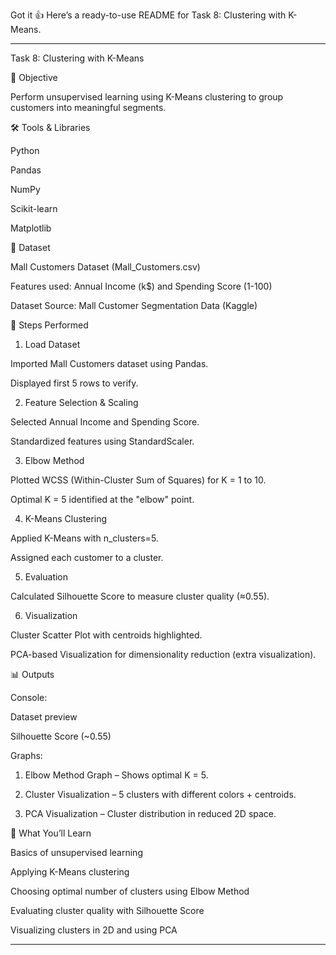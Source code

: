 Got it 👍 Here’s a ready-to-use README for Task 8: Clustering with K-Means.


---

Task 8: Clustering with K-Means

📌 Objective

Perform unsupervised learning using K-Means clustering to group customers into meaningful segments.

🛠 Tools & Libraries

Python

Pandas

NumPy

Scikit-learn

Matplotlib


📂 Dataset

Mall Customers Dataset (Mall_Customers.csv)

Features used: Annual Income (k$) and Spending Score (1-100)

Dataset Source: Mall Customer Segmentation Data (Kaggle)


📖 Steps Performed

1. Load Dataset

Imported Mall Customers dataset using Pandas.

Displayed first 5 rows to verify.



2. Feature Selection & Scaling

Selected Annual Income and Spending Score.

Standardized features using StandardScaler.



3. Elbow Method

Plotted WCSS (Within-Cluster Sum of Squares) for K = 1 to 10.

Optimal K = 5 identified at the "elbow" point.



4. K-Means Clustering

Applied K-Means with n_clusters=5.

Assigned each customer to a cluster.



5. Evaluation

Calculated Silhouette Score to measure cluster quality (≈0.55).



6. Visualization

Cluster Scatter Plot with centroids highlighted.

PCA-based Visualization for dimensionality reduction (extra visualization).




📊 Outputs

Console:

Dataset preview

Silhouette Score (~0.55)


Graphs:

1. Elbow Method Graph – Shows optimal K = 5.


2. Cluster Visualization – 5 clusters with different colors + centroids.


3. PCA Visualization – Cluster distribution in reduced 2D space.




📌 What You’ll Learn

Basics of unsupervised learning

Applying K-Means clustering

Choosing optimal number of clusters using Elbow Method

Evaluating cluster quality with Silhouette Score

Visualizing clusters in 2D and using PCA



---

